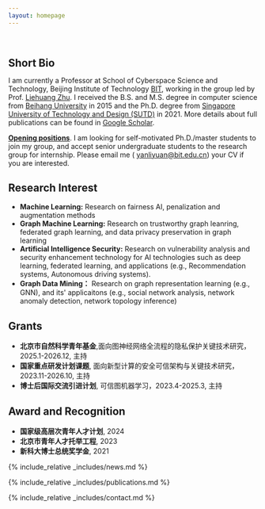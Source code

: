 ```yaml
---
layout: homepage
---
```


<h1 id="about-me"></h1>

<h2 style="margin: 60px 0px 10px;">Short Bio</h2>

I am currently a Professor at School of Cyberspace Science and Technology, Beijing Institute of Technology [BIT](https://cst.bit.edu.cn/index.htm), working in the group led by Prof. [Liehuang Zhu](https://cst.bit.edu.cn/szdw/jsml/bssds/2515180f56bf4a30b0bb672dfab8391d.htm).  I received the B.S. and M.S. degree in computer science from [Beihang University](https://www.buaa.edu.cn/) in 2015 and the Ph.D. degree from [Singapore University of Technology and Design (SUTD)](https://www.sutd.edu.sg/) in 2021. More details about full publications can be found in [Google Scholar](https://scholar.google.com/citations?user=7La0oUa0e5IC&hl=en).

**<u>Opening positions</u>**. I am looking for self-motivated Ph.D./master students to join my group, and accept senior undergraduate students to the research group for internship. Please email me ( yanliyuan@bit.edu.cn) your CV if you are interested.



## Research Interest

- **Machine Learning:** Research on fairness AI, penalization and augmentation methods
- **Graph Machine Learning:** Research on trustworthy graph leanring, federated graph learning, and data privacy preservation in graph learning
- **Artificial Intelligence Security:** Research on vulnerability analysis and security enhancement technology for AI technologies such as deep learning, federated learning, and applications (e.g., Recommendation systems, Autonomous driving systems).
- **Graph Data Mining：** Research on graph representation learning (e.g., GNN), and its' applicaitons (e.g., social network analysis, network anomaly detection, network topology inference) 


## Grants 
- **北京市自然科学青年基金**,面向图神经网络全流程的隐私保护关键技术研究， 2025.1-2026.12, 主持
- **国家重点研发计划课题**, 面向新型计算的安全可信架构与关键技术研究，2023.11-2026.10, 主持
- **博士后国际交流引进计划**, 可信图机器学习，2023.4-2025.3, 主持

## Award and Recognition
- **国家级高层次青年人才计划**, 2024
- **北京市青年人才托举工程**, 2023
- **新科大博士总统奖学金**, 2021


{% include_relative _includes/news.md %}

{% include_relative _includes/publications.md %}

{% include_relative _includes/contact.md %}
